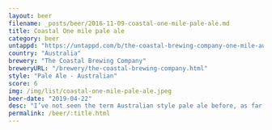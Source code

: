 ```yaml
---
layout: beer
filename: _posts/beer/2016-11-09-coastal-one-mile-pale-ale.md
title: Coastal One mile pale ale
category: beer
untappd: "https://untappd.com/b/the-coastal-brewing-company-one-mile-aussie-pale-ale/2636667"
country: "Australia"
brewery: "The Coastal Brewing Company"
breweryURL: "/brewery/the-coastal-brewing-company.html"
style: "Pale Ale - Australian"
score: 6
img: /img/list/coastal-one-mile-pale-ale.jpeg
beer-date: "2019-04-22"
desc: "I’ve not seen the term Australian style pale ale before, as far as I can see this is just a lager. In that regard it’s better than mass market Australian lagers, but not enough to make it worth a purchase"
permalink: /beer/:title.html
---
```

